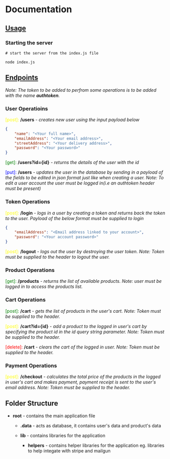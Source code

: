 # Documentation

## <u>Usage</u>

### Starting the server

```shell
# start the server from the index.js file

node index.js
```

## <u>Endpoints</u>

_Note: The token to be added to perfrom some operations is to be added with the name __authtoken__._

### User Operatioins

<span style="color: yellow">[post]:</span> __/users__ - _creates new user using the input payload below_

```json
{
    "name": "<Your full name>",
    "emailAddress": "<Your email address>",
    "streetAddress": "<Your delivery address>",
    "password": "<Your password>"
}
```

<span style="color: green">[get]:</span> __/users?id={id}__ - _returns the details of the user with the id_

<span style="color: blue">[put]:</span> __/users__ - _updates the user in the database by sending in a payload of the fields to be edited in json format just like when creating a user. 
Note: To edit a user account the user must be logged in(i.e an authtoken header must be present)_


### Token Operations

<span style="color: yellow">[post]:</span> __/login__ - _logs in a user by creating a token and returns back the token to the user. Payload of the below format must be supplied to login_

```json
{
    "emailAddress": "<Email address linked to your account>",
    "password": "<Your account password>"   
}
```

<span style="color: yellow">[post]:</span> __/logout__ - _logs out the user by destroying the user token. Note: Token must be supplied to the header to logout the user._

### Product Operations

<span style="color: green">[get]:</span> __/products__ - _returns the list of available products. Note: user must be logged in to access the products list._

### __Cart Operations__

<span style="color: green">[post]:</span> __/cart__ - _gets the list of products in the user's cart. Note: Token must be supplied to the header._

<span style="color: yellow">[post]:</span> __/cart?id={id}__ - _add a product to the logged in user's cart by specifying the product id in the id query string parameter. Note: Token must be supplied to the header._

<span style="color: red">[delete]:</span> __/cart__ - _clears the cart of the logged in user. Note: Token must be supplied to the header._

### __Payment Operations__

<span style="color: yellow">[post]:</span> __/checkout__ - _calculates the total price of the products in the logged in user's cart and makes payment, payment receipt is sent to the user's email address. Note: Token must be supplied to the header._


## Folder Structure
* __root__ - contains the main application file

    * __.data__ - acts as database, it contains user's data and product's data 

    * __lib__ - contains libraries for the application
        
        * __helpers__ - contains helper libraries for the application eg. libraries to help integate with stripe and mailgun


